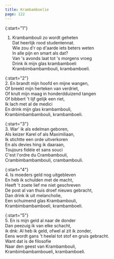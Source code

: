 ```yaml
---
title: Krambamboelie
page: 122
---  
```


{:start="1"}  
1. Krambambouli zo wordt geheten  
Dat heerlijk rood studentennat.  
Wie zou d'r op d'aarde iets beters weten  
In alle pijn en smart als dat?  
Van 's avonds laat tot 's morgens vroeg  
Drink ik mijn glas krambamboeli  
Krambimbambambouli, krambamboeli.  


{:start="2"}  
2. En brandt mijn hoofd en mijne wangen,  
Of breekt mijn herteken van verdriet,  
Of krult mijn maag in honderdduizend tangen  
Of bibbert 't lijf gelijk een riet,  
Ik lach met al de medici  
En drink mijn glas krambambouli,  
Krambimbambambouli, krambamboeli.  


{:start="3"}  
3. War' ik als edelman geboren,  
Als keizer Karel of als Maximiliaan,  
Ik stichtte een orde uitverkoren  
En als devies hing ik daaraan,  
Toujours fidèle et sans souci  
C'est l'ordre du Crambambouli,  
Crambimbambambouli, crambambouli.  


{:start="4"}  
4. Is moeders geld nog uitgebleven  
En heb ik schulden met de macht,  
Heeft 't zoete lief me niet geschreven  
De post al van thuis droef nieuws gebracht,  
Dan drink ik uit melancholie,  
Een schuimend glas Krambambouli,  
Krambimbambamboeli, krambamboeli.  


{:start="5"}  
5. En is mijn geld al naar de donder  
Dan peezuig ik van elke schacht,  
ik dnk: Al heb ik geld, ofwel al zit ik zonder,  
Eens wordt gans 't heelal tot stof en gruis gebracht.  
Want dat is de filosofie  
Naar den geest van Krambambouli,  
Krambimbambamboueli, krambamboeli.  